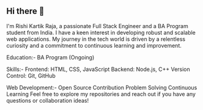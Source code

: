 ## Hi there 👋

I'm Rishi Kartik Raja, a passionate Full Stack Engineer and a BA Program student from India. I have a keen interest in developing robust and scalable web applications. My journey in the tech world is driven by a relentless curiosity and a commitment to continuous learning and improvement.

Education:-
BA Program (Ongoing)

Skills:-
Frontend: HTML, CSS, JavaScript
Backend: Node.js, C++
Version Control: Git, GitHub

Web Development:-
Open Source Contribution
Problem Solving
Continuous Learning
Feel free to explore my repositories and reach out if you have any questions or collaboration ideas!
